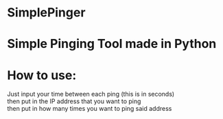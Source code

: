 # SimplePinger
<h1> Simple Pinging Tool made in Python </h1>

# How to use:
Just input your time between each ping (this is in seconds) <br>
then put in the IP address that you want to ping <br>
then put in how many times you want to ping said address
